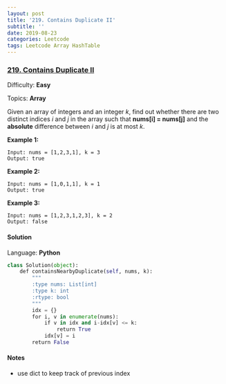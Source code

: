 ```yaml
---
layout: post
title: '219. Contains Duplicate II'
subtitle: ''
date: 2019-08-23
categories: Leetcode
tags: Leetcode Array HashTable
---
```

### [219\. Contains Duplicate II](https://leetcode.com/problems/contains-duplicate-ii/)

Difficulty: **Easy**

Topics: **Array**


Given an array of integers and an integer _k_, find out whether there are two distinct indices _i_ and _j_ in the array such that **nums[i] = nums[j]** and the **absolute** difference between _i_ and _j_ is at most _k_.


**Example 1:**

```
Input: nums = [1,2,3,1], k = 3
Output: true
```


**Example 2:**

```
Input: nums = [1,0,1,1], k = 1
Output: true
```


**Example 3:**

```
Input: nums = [1,2,3,1,2,3], k = 2
Output: false
```


#### Solution

Language: **Python**

```python
class Solution(object):
    def containsNearbyDuplicate(self, nums, k):
        """
        :type nums: List[int]
        :type k: int
        :rtype: bool
        """
        idx = {}
        for i, v in enumerate(nums):
            if v in idx and i-idx[v] <= k:
                return True
            idx[v] = i
        return False
```

#### Notes 
- use dict to keep track of previous index